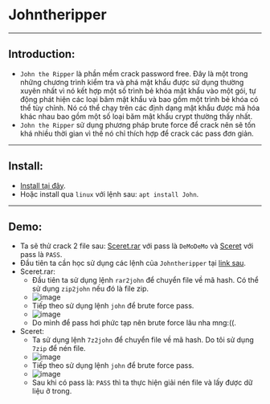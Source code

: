 # Johntheripper
-------
## Introduction:
- `John the Ripper` là phần mềm crack password free. Đây là một trong những chương trình kiểm tra và phá mật khẩu được sử dụng thường xuyên nhất vì nó kết hợp một số trình bẻ khóa mật khẩu vào một gói, tự động phát hiện các loại băm mật khẩu và bao gồm một trình bẻ khóa có thể tùy chỉnh. Nó có thể chạy trên các định dạng mật khẩu được mã hóa khác nhau bao gồm một số loại băm mật khẩu crypt thường thấy nhất.
- `John the Ripper` sử dụng phương pháp brute force để crack nên sẽ tốn khá nhiều thời gian vì thế nó chỉ thích hợp để crack các pass đơn giản.
-------
## Install:
- [Install tại đây](https://www.openwall.com/john/).
- Hoặc install qua `linux` với lệnh sau: `apt install John`.
-------
## Demo:
  - Ta sẽ thử crack 2 file sau: [Sceret.rar](https://github.com/Caycon/Forensics/blob/main/Begin/Sceret.rar) với pass là `DeMoDeMo` và [Sceret](https://github.com/Caycon/Forensics/blob/main/Begin/Sceret) với pass là `PASS`.
  - Đầu tiên ta cần học sử dụng các lệnh của `Johntheripper` tại [link sau](https://www.freecodecamp.org/news/crack-passwords-using-john-the-ripper-pentesting-tutorial/).
  - Sceret.rar:
    - Đầu tiên ta sử dụng lệnh `rar2john` để chuyển file về mã hash. Có thể sử dụng `zip2john` nếu đó là file zip.
    - ![image](https://github.com/Caycon/Forensics/assets/97203151/b92c341a-ed46-429c-afb3-1b113c70ffda)
    - Tiếp theo sử dụng lệnh `john` để brute force pass.
    - ![image](https://github.com/Caycon/Forensics/assets/97203151/832611a8-52c7-4627-bc17-56f73a5dbecb)
    - Do mình để pass hơi phức tạp nên brute force lâu nha mng:((.
  - Sceret:
    - Ta sử dụng lệnh `7z2john` để chuyển file về mã hash. Do tôi sử dụng `7zip` để nén file.
    - ![image](https://github.com/Caycon/Forensics/assets/97203151/00f62a2c-f545-4e91-9274-540dac4e372b)
    - Tiếp theo sử dụng lệnh `john` để brute force pass.
    - ![image](https://github.com/Caycon/Forensics/assets/97203151/5fb5b50d-2193-4348-8e90-90a1ca0eae49)
    - Sau khi có pass là: `PASS` thì ta thực hiện giải nén file và lấy được dữ liệu ở trong.
